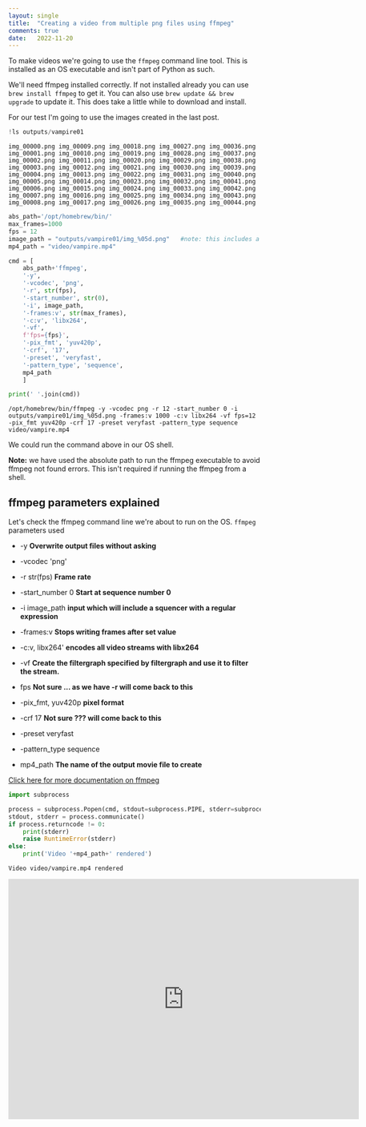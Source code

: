 ```yaml
---
layout: single
title:  "Creating a video from multiple png files using ffmpeg"
comments: true
date:   2022-11-20
---
```


To make videos we're going to use the `ffmpeg` command line tool.  This is installed as an OS executable and isn't part of Python as such.

We'll need ffmpeg installed correctly. If not installed already you can use `brew install ffmpeg` to get it.  You can also use `brew update && brew upgrade` to update it. This does take a little while to download and install.

For our test I'm going to use the images created in the last post.

```python
!ls outputs/vampire01
```

    img_00000.png img_00009.png img_00018.png img_00027.png img_00036.png
    img_00001.png img_00010.png img_00019.png img_00028.png img_00037.png
    img_00002.png img_00011.png img_00020.png img_00029.png img_00038.png
    img_00003.png img_00012.png img_00021.png img_00030.png img_00039.png
    img_00004.png img_00013.png img_00022.png img_00031.png img_00040.png
    img_00005.png img_00014.png img_00023.png img_00032.png img_00041.png
    img_00006.png img_00015.png img_00024.png img_00033.png img_00042.png
    img_00007.png img_00016.png img_00025.png img_00034.png img_00043.png
    img_00008.png img_00017.png img_00026.png img_00035.png img_00044.png



```python
abs_path='/opt/homebrew/bin/'
max_frames=1000
fps = 12
image_path = "outputs/vampire01/img_%05d.png"   #note: this includes a regular expression to define the sequencing as xxx (3 digits).
mp4_path = "video/vampire.mp4"
```


```python
cmd = [
    abs_path+'ffmpeg',
    '-y',
    '-vcodec', 'png',
    '-r', str(fps),
    '-start_number', str(0),
    '-i', image_path,
    '-frames:v', str(max_frames),
    '-c:v', 'libx264',
    '-vf',
    f'fps={fps}',
    '-pix_fmt', 'yuv420p',
    '-crf', '17',
    '-preset', 'veryfast',
    '-pattern_type', 'sequence',
    mp4_path
    ]

print(' '.join(cmd))
```

    /opt/homebrew/bin/ffmpeg -y -vcodec png -r 12 -start_number 0 -i outputs/vampire01/img_%05d.png -frames:v 1000 -c:v libx264 -vf fps=12 -pix_fmt yuv420p -crf 17 -preset veryfast -pattern_type sequence video/vampire.mp4


We could run the command above in our OS shell.

**Note:** we have used the absolute path to run the ffmpeg executable to avoid ffmpeg not found errors.  This isn't required if running the ffmpeg from a shell.

## ffmpeg parameters explained

Let's check the ffmpeg command line we're about to run on the OS. `ffmpeg` parameters used


- -y **Overwrite output files without asking**

- -vcodec 'png'

- -r str(fps) **Frame rate**

- -start_number 0 **Start at sequence number 0**

- -i image_path **input which will include a squencer with a regular expression**

- -frames:v **Stops writing frames after set value**

- -c:v, libx264' **encodes all video streams with libx264**

- -vf **Create the filtergraph specified by filtergraph and use it to filter the stream.**

- fps **Not sure ... as we have -r will come back to this**

- -pix_fmt, yuv420p **pixel format**

- -crf 17 **Not sure ??? will come back to this**

- -preset veryfast

- -pattern_type sequence

- mp4_path  **The name of the output movie file to create** 

[Click here for more documentation on ffmpeg](https://ffmpeg.org/ffmpeg.html)


```python
import subprocess
```


```python
process = subprocess.Popen(cmd, stdout=subprocess.PIPE, stderr=subprocess.PIPE)
stdout, stderr = process.communicate()
if process.returncode != 0:
    print(stderr)
    raise RuntimeError(stderr)
else:
    print('Video '+mp4_path+' rendered')
```

    Video video/vampire.mp4 rendered

<div class="embed-container">
  <iframe
      src="https://www.youtube.com/embed/{{ include.id }}"
      width="700"
      height="480"
      frameborder="0"
      allowfullscreen="true">
  </iframe>
</div>


